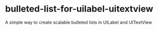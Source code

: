 # bulleted-list-for-uilabel-uitextview
A simple way to create scalable bulleted lists in UILabel and UITextView
